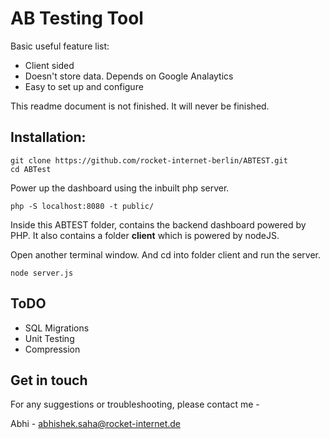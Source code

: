 # AB Testing Tool

Basic useful feature list:

 * Client sided
 * Doesn't store data. Depends on Google Analaytics
 * Easy to set up and configure

This readme document is not finished. It will never be finished.

## Installation:

```
git clone https://github.com/rocket-internet-berlin/ABTEST.git
cd ABTest
```

Power up the dashboard using the inbuilt php server.
```
php -S localhost:8080 -t public/
```

Inside this ABTEST folder, contains the backend dashboard powered by PHP. It also contains a folder **client** which is powered by nodeJS.

Open another terminal window. And cd into folder client and run the server.

```
node server.js
```

## ToDO
* SQL Migrations
* Unit Testing
* Compression


## Get in touch
For any suggestions or troubleshooting, please contact me -

Abhi - abhishek.saha@rocket-internet.de
